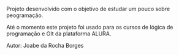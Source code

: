 Projeto desenvolvido com o objetivo de estudar um pouco sobre peogramação.

Até o momento este projeto foi usado para os cursos de lógica de programação e GIt da plataforma ALURA.

Autor: Joabe da Rocha Borges
